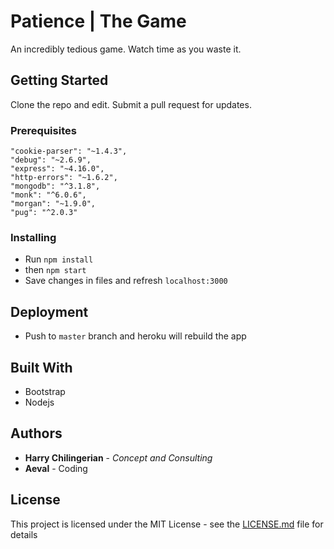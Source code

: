 # Patience | The Game

An incredibly tedious game. Watch time as you waste it.

## Getting Started

Clone the repo and edit. Submit a pull request for updates.

### Prerequisites

    "cookie-parser": "~1.4.3",
    "debug": "~2.6.9",
    "express": "~4.16.0",
    "http-errors": "~1.6.2",
    "mongodb": "^3.1.8",
    "monk": "^6.0.6",
    "morgan": "~1.9.0",
    "pug": "^2.0.3"

### Installing

+ Run `npm install`
+ then `npm start`
+ Save changes in files and refresh `localhost:3000`

## Deployment

+ Push to `master` branch and heroku will rebuild the app

## Built With

* Bootstrap
* Nodejs

## Authors

* **Harry Chilingerian** - *Concept and Consulting*
* **Aeval** - Coding

## License

This project is licensed under the MIT License - see the [LICENSE.md](LICENSE.md) file for details
